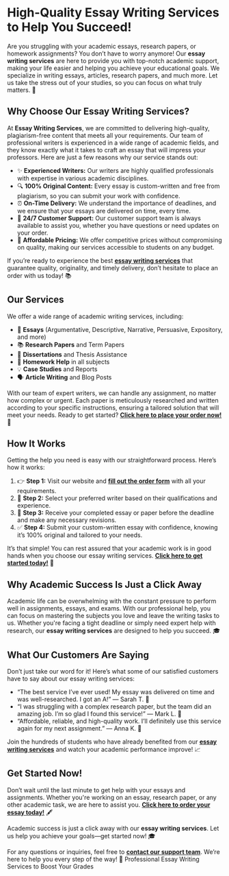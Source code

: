 <h1>High-Quality Essay Writing Services to Help You Succeed!</h1>

<p>Are you struggling with your academic essays, research papers, or homework assignments? You don’t have to worry anymore! Our <strong>essay writing services</strong> are here to provide you with top-notch academic support, making your life easier and helping you achieve your educational goals. We specialize in writing essays, articles, research papers, and much more. Let us take the stress out of your studies, so you can focus on what truly matters. 📝</p>

<h2>Why Choose Our Essay Writing Services?</h2>
<p>At <strong>Essay Writing Services</strong>, we are committed to delivering high-quality, plagiarism-free content that meets all your requirements. Our team of professional writers is experienced in a wide range of academic fields, and they know exactly what it takes to craft an essay that will impress your professors. Here are just a few reasons why our service stands out:</p>

<ul>
    <li>✨ <strong>Experienced Writers:</strong> Our writers are highly qualified professionals with expertise in various academic disciplines.</li>
    <li>🔍 <strong>100% Original Content:</strong> Every essay is custom-written and free from plagiarism, so you can submit your work with confidence.</li>
    <li>⏰ <strong>On-Time Delivery:</strong> We understand the importance of deadlines, and we ensure that your essays are delivered on time, every time.</li>
    <li>💬 <strong>24/7 Customer Support:</strong> Our customer support team is always available to assist you, whether you have questions or need updates on your order.</li>
    <li>💯 <strong>Affordable Pricing:</strong> We offer competitive prices without compromising on quality, making our services accessible to students on any budget.</li>
</ul>

<p>If you’re ready to experience the best <a href="https://tinyurl.com/topessay?keyword=essay+writing+services"><strong>essay writing services</strong></a> that guarantee quality, originality, and timely delivery, don’t hesitate to place an order with us today! 📚</p>

<h2>Our Services</h2>
<p>We offer a wide range of academic writing services, including:</p>

<ul>
    <li>📝 <strong>Essays</strong> (Argumentative, Descriptive, Narrative, Persuasive, Expository, and more)</li>
    <li>📚 <strong>Research Papers</strong> and Term Papers</li>
    <li>📖 <strong>Dissertations</strong> and Thesis Assistance</li>
    <li>📄 <strong>Homework Help</strong> in all subjects</li>
    <li>💡 <strong>Case Studies</strong> and Reports</li>
    <li>🗣️ <strong>Article Writing</strong> and Blog Posts</li>
</ul>

<p>With our team of expert writers, we can handle any assignment, no matter how complex or urgent. Each paper is meticulously researched and written according to your specific instructions, ensuring a tailored solution that will meet your needs. Ready to get started? <a href="https://tinyurl.com/topessay?keyword=essay+writing+services"><strong>Click here to place your order now!</strong></a> 🎯</p>

<h2>How It Works</h2>
<p>Getting the help you need is easy with our straightforward process. Here’s how it works:</p>

<ol>
    <li>👉 <strong>Step 1:</strong> Visit our website and <a href="https://tinyurl.com/topessay?keyword=essay+writing+services"><strong>fill out the order form</strong></a> with all your requirements.</li>
    <li>🔑 <strong>Step 2:</strong> Select your preferred writer based on their qualifications and experience.</li>
    <li>💼 <strong>Step 3:</strong> Receive your completed essay or paper before the deadline and make any necessary revisions.</li>
    <li>✅ <strong>Step 4:</strong> Submit your custom-written essay with confidence, knowing it’s 100% original and tailored to your needs.</li>
</ol>

<p>It’s that simple! You can rest assured that your academic work is in good hands when you choose our essay writing services. <a href="https://tinyurl.com/topessay?keyword=essay+writing+services"><strong>Click here to get started today!</strong></a> 🚀</p>

<h2>Why Academic Success Is Just a Click Away</h2>
<p>Academic life can be overwhelming with the constant pressure to perform well in assignments, essays, and exams. With our professional help, you can focus on mastering the subjects you love and leave the writing tasks to us. Whether you're facing a tight deadline or simply need expert help with research, our <strong>essay writing services</strong> are designed to help you succeed. 🎓</p>

<h2>What Our Customers Are Saying</h2>
<p>Don’t just take our word for it! Here’s what some of our satisfied customers have to say about our essay writing services:</p>

<ul>
    <li>“The best service I’ve ever used! My essay was delivered on time and was well-researched. I got an A!” — Sarah T. 🌟</li>
    <li>“I was struggling with a complex research paper, but the team did an amazing job. I’m so glad I found this service!” — Mark L. 👏</li>
    <li>“Affordable, reliable, and high-quality work. I’ll definitely use this service again for my next assignment.” — Anna K. 💖</li>
</ul>

<p>Join the hundreds of students who have already benefited from our <a href="https://tinyurl.com/topessay?keyword=essay+writing+services"><strong>essay writing services</strong></a> and watch your academic performance improve! 📈</p>

<h2>Get Started Now!</h2>
<p>Don’t wait until the last minute to get help with your essays and assignments. Whether you're working on an essay, research paper, or any other academic task, we are here to assist you. <a href="https://tinyurl.com/topessay?keyword=essay+writing+services"><strong>Click here to order your essay today!</strong></a> 🖋️</p>

<p>Academic success is just a click away with our <strong>essay writing services</strong>. Let us help you achieve your goals—get started now! 🎓</p>

<p>For any questions or inquiries, feel free to <a href="https://tinyurl.com/topessay?keyword=essay+writing+services"><strong>contact our support team</strong></a>. We’re here to help you every step of the way! 💬
Professional Essay Writing Services to Boost Your Grades
